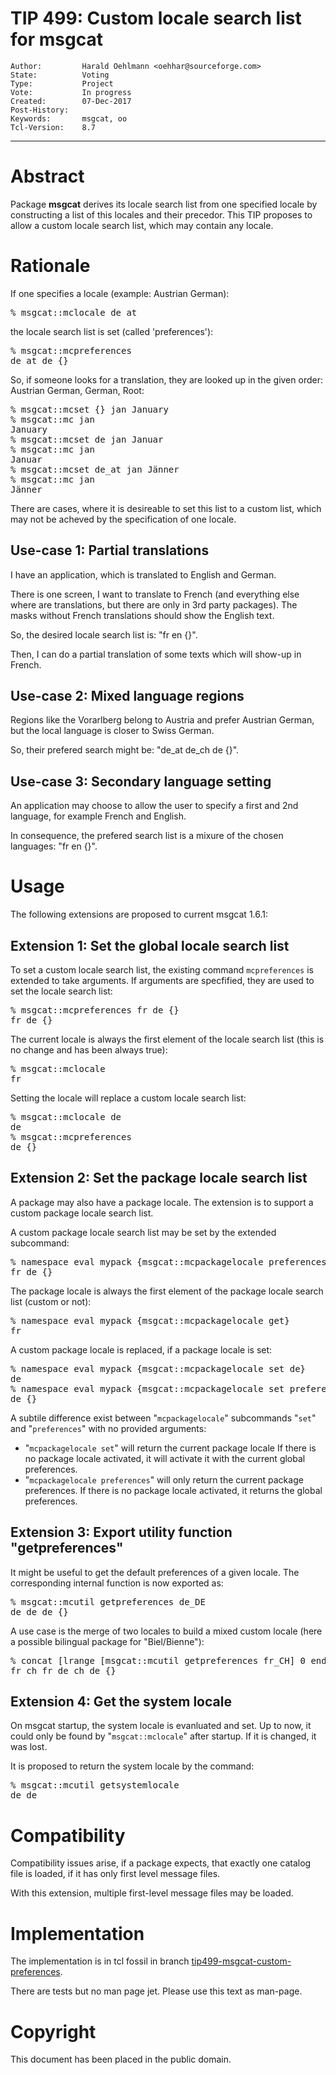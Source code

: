 # TIP 499: Custom locale search list for msgcat
	Author:         Harald Oehlmann <oehhar@sourceforge.com>
	State:          Voting
	Type:           Project
	Vote:           In progress
	Created:        07-Dec-2017
	Post-History:
	Keywords:       msgcat, oo
	Tcl-Version:    8.7
-----

# Abstract

Package **msgcat** derives its locale search list from one specified locale by constructing a list of this locales and their precedor.
This TIP proposes to allow a custom locale search list, which may contain any locale.

# Rationale

If one specifies a locale (example: Austrian German):

<pre>
% msgcat::mclocale de_at
</pre>

the locale search list is set (called 'preferences'):

<pre>
% msgcat::mcpreferences
de_at de {}
</pre>

So, if someone looks for a translation, they are looked up in the given order: Austrian German, German, Root:

<pre>
% msgcat::mcset {} jan January
% msgcat::mc jan
January
% msgcat::mcset de jan Januar
% msgcat::mc jan
Januar
% msgcat::mcset de_at jan Jänner
% msgcat::mc jan
Jänner
</pre>

There are cases, where it is desireable to set this list to a custom list, which may not be acheved by the specification of one locale.

## Use-case 1: Partial translations

I have an application, which is translated to English and German.

There is one screen, I want to translate to French (and everything else where are translations, but there are only in 3rd party packages).
The masks without French translations should show the English text.

So, the desired locale search list is: "fr en {}".

Then, I can do a partial translation of some texts which will show-up in French.

## Use-case 2: Mixed language regions

Regions like the Vorarlberg belong to Austria and prefer Austrian German, but the local language is closer to Swiss German.

So, their prefered search might be: "de\_at de\_ch de {}".

## Use-case 3: Secondary language setting

An application may choose to allow the user to specify a first and 2nd language, for example French and English.

In consequence, the prefered search list is a mixure of the chosen languages: "fr en {}".

# Usage

The following extensions are proposed to current msgcat 1.6.1:

## Extension 1: Set the global locale search list

To set a custom locale search list, the existing command `mcpreferences` is extended to take arguments.
If arguments are specfified, they are used to set the locale search list:

<pre>
% msgcat::mcpreferences fr de {}
fr de {}
</pre>

The current locale is always the first element of the locale search list (this is no change and has been always true):

<pre>
% msgcat::mclocale
fr
</pre>

Setting the locale will replace a custom locale search list:

<pre>
% msgcat::mclocale de
de
% msgcat::mcpreferences
de {}
</pre>

## Extension 2: Set the package locale search list

A package may also have a package locale.
The extension is to support a custom package locale search list.

A custom package locale search list may be set by the extended subcommand:

<pre>
% namespace eval mypack {msgcat::mcpackagelocale preferences fr de {} }
fr de {}
</pre>

The package locale is always the first element of the package locale search list (custom or not):

<pre>
% namespace eval mypack {msgcat::mcpackagelocale get}
fr
</pre>

A custom package locale is replaced, if a package locale is set:

<pre>
% namespace eval mypack {msgcat::mcpackagelocale set de}
de
% namespace eval mypack {msgcat::mcpackagelocale set preferences}
de {}
</pre>

A subtile difference exist between "`mcpackagelocale`" subcommands "`set`" and "`preferences`" with no provided arguments:

   *   "`mcpackagelocale set`" will return the current package locale If there is no package locale activated, it will activate it with the current global preferences.
   *   "`mcpackagelocale preferences`" will only return the current package preferences. If there is no package locale activated, it returns the global preferences.

## Extension 3: Export utility function "getpreferences"

It might be useful to get the default preferences of a given locale.
The corresponding internal function is now exported as:

<pre>
% msgcat::mcutil getpreferences de_DE
de_de de {}
</pre>

A use case is the merge of two locales to build a mixed custom locale (here a possible bilingual package for "Biel/Bienne"):

<pre>
% concat [lrange [msgcat::mcutil getpreferences fr_CH] 0 end-1] [msgcat::mcutil getpreferences de_CH]
fr_ch fr de_ch de {}
</pre>

## Extension 4: Get the system locale

On msgcat startup, the system locale is evanluated and set.
Up to now, it could only be found by "`msgcat::mclocale`" after startup.
If it is changed, it was lost.

It is proposed to return the system locale by the command:

<pre>
% msgcat::mcutil getsystemlocale
de_de
</pre>

# Compatibility

Compatibility issues arise, if a package expects, that exactly one catalog file is loaded, if it has only first level message files.

With this extension, multiple first-level message files may be loaded.

# Implementation

The implementation is in tcl fossil in branch
[tip499-msgcat-custom-preferences](https://core.tcl.tk/tcl/timeline?r=tip499-msgcat-custom-preferences).

There are tests but no man page jet.
Please use this text as man-page.

# Copyright

This document has been placed in the public domain.

